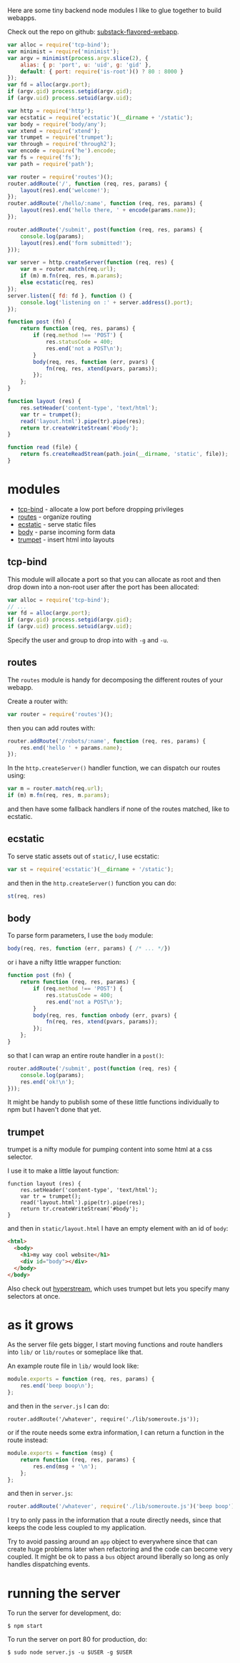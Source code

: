 Here are some tiny backend node modules I like to glue together to build
webapps.

Check out the repo on github:
[substack-flavored-webapp](https://github.com/substack-flavored-webapp).

``` js
var alloc = require('tcp-bind');
var minimist = require('minimist');
var argv = minimist(process.argv.slice(2), {
    alias: { p: 'port', u: 'uid', g: 'gid' },
    default: { port: require('is-root')() ? 80 : 8000 }
});
var fd = alloc(argv.port);
if (argv.gid) process.setgid(argv.gid);
if (argv.uid) process.setuid(argv.uid);

var http = require('http');
var ecstatic = require('ecstatic')(__dirname + '/static');
var body = require('body/any');
var xtend = require('xtend');
var trumpet = require('trumpet');
var through = require('through2');
var encode = require('he').encode;
var fs = require('fs');
var path = require('path');

var router = require('routes')();
router.addRoute('/', function (req, res, params) {
    layout(res).end('welcome!');
});
router.addRoute('/hello/:name', function (req, res, params) {
    layout(res).end('hello there, ' + encode(params.name));
});

router.addRoute('/submit', post(function (req, res, params) {
    console.log(params);
    layout(res).end('form submitted!');
}));

var server = http.createServer(function (req, res) {
    var m = router.match(req.url);
    if (m) m.fn(req, res, m.params);
    else ecstatic(req, res)
});
server.listen({ fd: fd }, function () {
    console.log('listening on :' + server.address().port);
});

function post (fn) {
    return function (req, res, params) {
        if (req.method !== 'POST') {
            res.statusCode = 400;
            res.end('not a POST\n');
        }
        body(req, res, function (err, pvars) {
            fn(req, res, xtend(pvars, params));
        });
    };
}

function layout (res) {
    res.setHeader('content-type', 'text/html');
    var tr = trumpet();
    read('layout.html').pipe(tr).pipe(res);
    return tr.createWriteStream('#body');
}

function read (file) {
    return fs.createReadStream(path.join(__dirname, 'static', file));
}
```

# modules

* [tcp-bind](https://npmjs.org/package/tcp-bind) - allocate a low port before
  dropping privileges
* [routes](https://npmjs.org/package/routes) - organize routing
* [ecstatic](https://npmjs.org/package/ecstatic) - serve static files
* [body](https://npmjs.org/package/body) - parse incoming form data
* [trumpet](https://npmjs.org/package/ecstatic) - insert html into layouts

## tcp-bind

This module will allocate a port so that you can allocate as root and then drop
down into a non-root user after the port has been allocated:

``` js
var alloc = require('tcp-bind');
// ...
var fd = alloc(argv.port);
if (argv.gid) process.setgid(argv.gid);
if (argv.uid) process.setuid(argv.uid);
```

Specify the user and group to drop into with `-g` and `-u`.

## routes

The `routes` module is handy for decomposing the different routes of your
webapp.

Create a router with:

``` js
var router = require('routes')();
```

then you can add routes with:

``` js
router.addRoute('/robots/:name', function (req, res, params) {
    res.end('hello ' + params.name);
});
```

In the `http.createServer()` handler function, we can dispatch our routes using:

``` js
var m = router.match(req.url);
if (m) m.fn(req, res, m.params);
```

and then have some fallback handlers if none of the routes matched, like to
ecstatic.

## ecstatic

To serve static assets out of `static/`, I use ecstatic:

``` js
var st = require('ecstatic')(__dirname + '/static');
```

and then in the `http.createServer()` function you can do:

``` js
st(req, res)
```

## body

To parse form parameters, I use the `body` module:

``` js
body(req, res, function (err, params) { /* ... */})
```

or i have a nifty little wrapper function:

``` js
function post (fn) {
    return function (req, res, params) {
        if (req.method !== 'POST') {
            res.statusCode = 400;
            res.end('not a POST\n');
        }
        body(req, res, function onbody (err, pvars) {
            fn(req, res, xtend(pvars, params));
        });
    };
}
```

so that I can wrap an entire route handler in a `post()`:

``` js
router.addRoute('/submit', post(function (req, res) {
    console.log(params);
    res.end('ok!\n');
}));
```

It might be handy to publish some of these little functions individually to npm
but I haven't done that yet.

## trumpet

trumpet is a nifty module for pumping content into some html at a css selector.

I use it to make a little layout function:

```
function layout (res) {
    res.setHeader('content-type', 'text/html');
    var tr = trumpet();
    read('layout.html').pipe(tr).pipe(res);
    return tr.createWriteStream('#body');
}
```

and then in `static/layout.html` I have an empty element with an id of `body`:

``` html
<html>
  <body>
    <h1>my way cool website</h1>
    <div id="body"></div>
  </body>
</body>
```

Also check out [hyperstream](https://npmjs.org/package/hyperstream), which uses
trumpet but lets you specify many selectors at once.

# as it grows

As the server file gets bigger, I start moving functions and route handlers into
`lib/` or `lib/routes` or someplace like that.

An example route file in `lib/` would look like:

``` js
module.exports = function (req, res, params) {
    res.end('beep boop\n');
};
```

and then in the `server.js` I can do:

```
router.addRoute('/whatever', require('./lib/someroute.js'));
```

or if the route needs some extra information, I can return a function in the
route instead:

``` js
module.exports = function (msg) {
    return function (req, res, params) {
        res.end(msg + '\n');
    };
};
```

and then in `server.js`:

``` js
router.addRoute('/whatever', require('./lib/someroute.js')('beep boop'));
```

I try to only pass in the information that a route directly needs, since that
keeps the code less coupled to my application.

Try to avoid passing around an `app` object to everywhere since that can create
huge problems later when refactoring and the code can become very coupled. It
might be ok to pass a `bus` object around liberally so long as only handles
dispatching events.

# running the server

To run the server for development, do:

```
$ npm start
```

To run the server on port 80 for production, do:

```
$ sudo node server.js -u $USER -g $USER 
```

